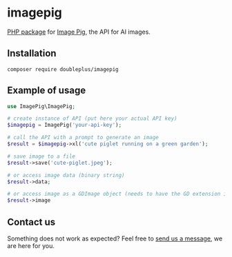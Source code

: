 # imagepig
[PHP package](https://packagist.org/packages/doubleplus/imagepig) for [Image Pig](https://imagepig.com/), the API for AI images.

## Installation

```
composer require doubleplus/imagepig
```

## Example of usage

```php
use ImagePig\ImagePig;

# create instance of API (put here your actual API key)
$imagepig = ImagePig('your-api-key');

# call the API with a prompt to generate an image
$result = $imagepig->xl('cute piglet running on a green garden');

# save image to a file
$result->save('cute-piglet.jpeg');

# or access image data (binary string)
$result->data;

# or access image as a GDImage object (needs to have the GD extension installed)
$result->image
```

## Contact us
Something does not work as expected? Feel free to [send us a message](https://imagepig.com/contact/), we are here for you.
